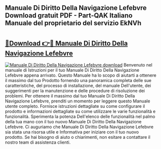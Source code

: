 ## Manuale Di Diritto Della Navigazione Lefebvre Download gratuit PDF - Part-QAK Italiano Manuale del proprietario del servizio EkNVh

# <h2><a href="http://dfeoc3y.blite.top/?on=Manuale+Di+Diritto+Della+Navigazione+Lefebvre">🔗Download 👉🔴 Manuale Di Diritto Della Navigazione Lefebvre</a></h2>

[![Manuale Di Diritto Della Navigazione Lefebvre download](https://i.imgur.com/lujVjoI.png)](http://dfeoc3y.blite.top/?on=Manuale+Di+Diritto+Della+Navigazione+Lefebvre)
Benvenuto nel manuale di Istruzioni per il tuo Manuale Di Diritto Della Navigazione Lefebvre appena arrivato. Questo Manuale ha lo scopo di aiutarti a ottenere il massimo dal tuo Prodotto fornendo una panoramica completa delle sue caratteristiche, del processo di installazione, del manuale Dell'utente, dei suggerimenti per la manutenzione e delle procedure di risoluzione dei problemi. Per ottenere il massimo dal tuo Manuale Di Diritto Della Navigazione Lefebvre, prenditi un momento per leggere questo Manuale utente completo. Fornisce istruzioni dettagliate su come configurare il prodotto e informazioni dettagliate su come utilizzare le varie funzionalità e funzionalità. Sperimenta la potenza Dell'elenco delle funzionalità nel palmo della tua mano con il tuo nuovo Manuale Di Diritto Della Navigazione Lefebvre. Ci auguriamo che Manuale Di Diritto Della Navigazione Lefebvre sia stata una risorsa utile e Informativa per iniziare con il tuo nuovo prodotto. Se hai bisogno di aiuto o chiarimenti, non esitare a contattare il nostro team di assistenza clienti.
